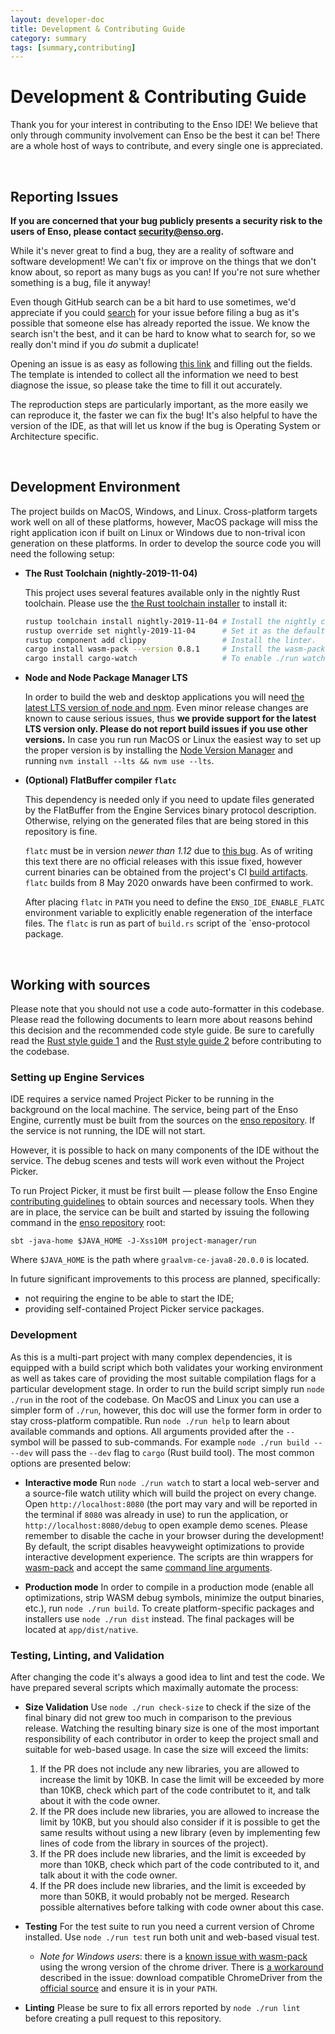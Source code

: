 ```yaml
---
layout: developer-doc
title: Development & Contributing Guide
category: summary
tags: [summary,contributing]
---
```


# Development & Contributing Guide
Thank you for your interest in contributing to the Enso IDE! We believe that
only through community involvement can Enso be the best it can be! There are
a whole host of ways to contribute, and every single one is appreciated.

<br/>

## Reporting Issues

**If you are concerned that your bug publicly presents a security risk to
the users of Enso, please contact 
[security@enso.org](mailto:security@enso.org).**

While it's never great to find a bug, they are a reality of software and
software development! We can't fix or improve on the things that we don't
know about, so report as many bugs as you can! If you're not sure whether
something is a bug, file it anyway!

Even though GitHub search can be a bit hard to use sometimes, we'd
appreciate if you could
[search](https://github.com/luna/enso/search?q=&type=Issues&utf8=%E2%9C%93)
for your issue before filing a bug as it's possible that someone else has
already reported the issue. We know the search isn't the best, and it can be
hard to know what to search for, so we really don't mind if you _do_ submit 
a duplicate!

Opening an issue is as easy as following 
[this link](https://github.com/luna/ide/issues/new?template=bug-report.md)
and filling out the fields. The template is intended to collect all the
information we need to best diagnose the issue, so please take the time to
fill it out accurately.

The reproduction steps are particularly important, as the more easily we can
reproduce it, the faster we can fix the bug! It's also helpful to have the
version of the IDE, as that will let us know if the bug is Operating System
or Architecture specific.

<br/>

## Development Environment
The project builds on MacOS, Windows, and Linux. Cross-platform targets work
well on all of these platforms, however, MacOS package will miss the right
application icon if built on Linux or Windows due to non-trival icon
generation on these platforms. In order to develop the source code you will
need the following setup:

- **The Rust Toolchain (nightly-2019-11-04)**

  This project uses several features available only in the nightly Rust
  toolchain.  Please use the
  [the Rust toolchain installer](https://rustup.rs) to install it:

  ```bash
  rustup toolchain install nightly-2019-11-04 # Install the nightly channel.
  rustup override set nightly-2019-11-04      # Set it as the default toolchain for this folder.
  rustup component add clippy                 # Install the linter.
  cargo install wasm-pack --version 0.8.1     # Install the wasm-pack toolkit.
  cargo install cargo-watch                   # To enable ./run watch utility
  ```

- **Node and Node Package Manager LTS**

  In order to build the web and desktop applications you will need
  [the latest LTS version of node and npm](https://nodejs.org/en/download). Even
  minor release changes are known to cause serious issues, thus **we provide
  support for the latest LTS version only. Please do not report build issues
  if you use other versions.** In case you run run MacOS or
  Linux the easiest way to set up the proper version is by installing the
  [Node Version Manager](https://github.com/nvm-sh/nvm) and running
  `nvm install --lts && nvm use --lts`.

- **(Optional) FlatBuffer compiler `flatc`**

  This dependency is needed only if you need to update files generated by
  the FlatBuffer from the Engine Services binary protocol description.
  Otherwise, relying on the generated files that are being stored in this
  repository is fine.

  `flatc` must be in version *newer than 1.12* due to 
  [this bug](https://github.com/google/flatbuffers/issues/5055). As of
  writing this text there are no official releases with this issue fixed,
  however current binaries can be obtained from the project's CI 
  [build artifacts](https://github.com/google/flatbuffers/actions?query=branch%3Amaster). 
  `flatc` builds from 8 May 2020 onwards have been confirmed to work.

  After placing `flatc` in `PATH` you need to define the
  `ENSO_IDE_ENABLE_FLATC` environment variable to explicitly enable
   regeneration of the interface files. The `flatc` is run as part of
  `build.rs` script of the `enso-protocol package.

<br/>

## Working with sources
Please note that you should not use a code auto-formatter in this codebase.
Please read the following documents to learn more about reasons behind this
decision and the recommended code style guide. Be sure to carefully read the
[Rust style guide 1](./contributing/style-guide.md)
and the [Rust style guide 2](https://dev.enso.org/docs/style-guide/rust.html)
before contributing to the codebase.

### Setting up Engine Services
IDE requires a service named Project Picker to be running in the background
on the local machine. The service, being part of the Enso Engine, currently
must be built from the sources on the 
[enso repository](https://github.com/luna/enso). If the service is not running,
the IDE will not start.

However, it is possible to hack on many components of the IDE without the
service. The debug scenes and tests will work even without the Project Picker.

To run Project Picker, it must be first built — please follow the Enso
Engine 
[contributing guidelines](https://github.com/luna/enso/blob/main/docs/CONTRIBUTING.md)
to obtain sources and necessary tools. When they are in place, the service
can be built and started by issuing the following command in the [enso
 repository](https://github.com/luna/enso) root:
```
sbt -java-home $JAVA_HOME -J-Xss10M project-manager/run
```

Where `$JAVA_HOME` is the path where `graalvm-ce-java8-20.0.0` is located.

In future significant improvements to this process are planned, specifically:
* not requiring the engine to be able to start the IDE;
* providing self-contained Project Picker service packages.

### Development
As this is a multi-part project with many complex dependencies, it is
equipped with a build script which both validates your working environment as
well as takes care of providing the most suitable compilation flags for a
particular development stage. In order to run the build script simply run
`node ./run` in the root of the codebase. On MacOS and Linux you can use a
simpler form of `./run`, however, this doc will use the former form in order
to stay cross-platform compatible. Run `node ./run help` to learn about
available commands and options. All arguments provided after the `--` symbol
will be passed to sub-commands. For example `node ./run build -- --dev` will 
pass the `--dev` flag to `cargo` (Rust build tool). The most common options
are presented below:

- **Interactive mode**
  Run `node ./run watch` to start a local web-server and a source-file watch
  utility which will build the project on every change. Open 
  `http://localhost:8080` (the port may vary and will be reported in the
  terminal if `8080` was already in use) to run the application, or
  `http://localhost:8080/debug` to open example demo scenes. Please remember
  to disable the cache in your browser during the development! By default,
  the script disables heavyweight optimizations to provide interactive
  development experience. The scripts are thin wrappers for
  [wasm-pack](https://github.com/rustwasm/wasm-pack) and accept the same
  [command line arguments](https://rustwasm.github.io/wasm-pack/book/commands/build.html).

- **Production mode**
  In order to compile in a production mode (enable all optimizations, strip
  WASM debug symbols, minimize the output binaries, etc.), run 
  `node ./run build`. To create platform-specific packages and installers use
  `node ./run dist` instead. The final packages will be located at
  `app/dist/native`.

### Testing, Linting, and Validation
After changing the code it's always a good idea to lint and test the code. We 
have prepared several scripts which maximally automate the process:

- **Size Validation**
  Use `node ./run check-size` to check if the size of the final binary did
  not grew too much in comparison to the previous release. Watching the
  resulting binary size is one of the most important responsibility of each
  contributor in order to keep the project small and suitable for web-based
  usage. In case the size will exceed the limits:
  1. If the PR does not include any new libraries, you are allowed to increase 
     the limit by 10KB. In case the limit will be exceeded by more than 10KB,
     check which part of the code contributet to it, and talk about it with the 
     code owner.
  2. If the PR does include new libraries, you are allowed to increase the
     limit by 10KB, but you should also consider if it is possible to get the
     same results without using a new library (even by implementing few lines 
     of code from the library in sources of the project).
  3. If the PR does include new libraries, and the limit is exceeded by more
     than 10KB, check which part of the code contributed to it, and talk about 
     it with the code owner.
  4. If the PR does include new libraries, and the limit is exceeded by more 
     than 50KB, it would probably not be merged. Research possible alternatives
     before talking with code owner about this case.

- **Testing**
  For the test suite to run you need a current version of Chrome installed.
  Use `node ./run test` run both unit and web-based visual test.

  - *Note for Windows users*:
    there is a [known issue with wasm-pack](https://github.com/rustwasm/wasm-pack/issues/611) 
    using the wrong version of the chrome driver. There is
    [a workaround](https://github.com/rustwasm/wasm-pack/issues/611#issuecomment-522093207) 
    described in the issue: download compatible ChromeDriver from the
    [official source](https://chromedriver.chromium.org/downloads) and ensure it 
    is in your `PATH`.

- **Linting**
  Please be sure to fix all errors reported by `node ./run lint` before
  creating a pull request to this repository.
